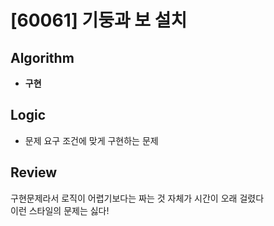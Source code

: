 # [60061] 기둥과 보 설치
## Algorithm
- **구현**

## Logic
- 문제 요구 조건에 맞게 구현하는 문제

## Review
구현문제라서 로직이 어렵기보다는 짜는 것 자체가 시간이 오래 걸렸다  
이런 스타일의 문제는 싫다!

